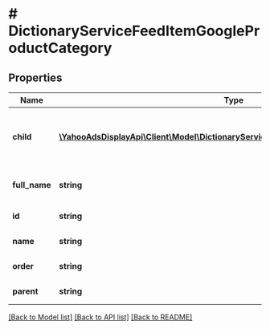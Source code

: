 # # DictionaryServiceFeedItemGoogleProductCategory

## Properties

Name | Type | Description | Notes
------------ | ------------- | ------------- | -------------
**child** | [**\YahooAdsDisplayApi\Client\Model\DictionaryServiceFeedItemGoogleProductCategory[]**](DictionaryServiceFeedItemGoogleProductCategory.md) | &lt;div lang&#x3D;\&quot;ja\&quot;&gt;子要素としてDictionaryServiceFeedItemGoogleProductCategoryオブジェクトを使用します。&lt;/div&gt; &lt;div lang&#x3D;\&quot;en\&quot;&gt;DictionaryServiceFeedItemGoogleProductCategory object is used.&lt;/div&gt; | [optional]
**full_name** | **string** | &lt;div lang&#x3D;\&quot;ja\&quot;&gt;上位階層を含むGoogle商品カテゴリの名称です。&lt;/div&gt; &lt;div lang&#x3D;\&quot;en\&quot;&gt;Name of Google Product Category including parent&lt;/div&gt; | [optional]
**id** | **string** | &lt;div lang&#x3D;\&quot;ja\&quot;&gt;Google商品カテゴリのIDです。&lt;/div&gt; &lt;div lang&#x3D;\&quot;en\&quot;&gt;Google Product Category ID&lt;/div&gt; | [optional]
**name** | **string** | &lt;div lang&#x3D;\&quot;ja\&quot;&gt;Google商品カテゴリの名前です。&lt;/div&gt; &lt;div lang&#x3D;\&quot;en\&quot;&gt;Name of Google Product Category&lt;/div&gt; | [optional]
**order** | **string** | &lt;div lang&#x3D;\&quot;ja\&quot;&gt;並び順を示す番号です。&lt;/div&gt; &lt;div lang&#x3D;\&quot;en\&quot;&gt;Number that indicates the sequence&lt;/div&gt; | [optional]
**parent** | **string** | &lt;div lang&#x3D;\&quot;ja\&quot;&gt;上位のGoogle商品カテゴリIDです。&lt;/div&gt; &lt;div lang&#x3D;\&quot;en\&quot;&gt;Parent Google Product Category ID&lt;/div&gt; | [optional]

[[Back to Model list]](../../README.md#models) [[Back to API list]](../../README.md#endpoints) [[Back to README]](../../README.md)
